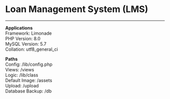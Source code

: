 # Loan Management System (LMS)
***
**Applications**  
Framework: Limonade  
PHP Version:  8.0  
MySQL Version: 5.7  
Collation: utf8_general_ci

**Paths**  
Config: /lib/config.php  
Views: /views  
Logic: /lib/class  
Default Image: /assets  
Upload: /upload  
Database Backup: /db  
